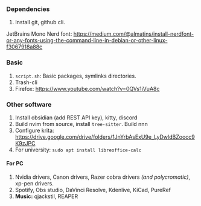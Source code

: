 ### Dependencies
1. Install git, github cli.

JetBrains Mono Nerd font: https://medium.com/@almatins/install-nerdfont-or-any-fonts-using-the-command-line-in-debian-or-other-linux-f3067918a88c
### Basic
1. `script.sh`: Basic packages, symlinks directories.
2. Trash-cli
3. Firefox: https://www.youtube.com/watch?v=0QVs1jVuA8c
### Other software
1. Install obsidian (add REST API key), kitty, discord
2. Build nvim from source, install `tree-sitter`. Build nnn
3. Configure krita: https://drive.google.com/drive/folders/1JnYrbAsExU9e_LyDwldBZoocc9K9zJPC
4. For university: `sudo apt install libreoffice-calc`
#### For PC
1. Nvidia drivers, Canon drivers, Razer cobra drivers *(and polycromatic)*, xp-pen drivers.
2. Spotify, Obs studio, DaVinci Resolve, Kdenlive, KiCad, PureRef
3. **Music:** qjackstil, REAPER
